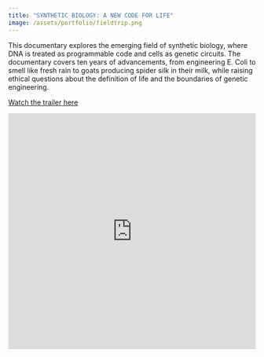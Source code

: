 ```yaml
---
title: "SYNTHETIC BIOLOGY: A NEW CODE FOR LIFE"
image: /assets/portfolio/fieldtrip.png
---
```


This documentary explores the emerging field of synthetic biology, where DNA is treated as programmable code and cells as genetic circuits. The documentary covers ten years of advancements, from engineering E. Coli to smell like fresh rain to goats producing spider silk in their milk, while raising ethical questions about the definition of life and the boundaries of genetic engineering. 

[Watch the trailer here](https://player.vimeo.com/video/22153761)


<div class="video-container">
  <iframe 
    src="https://player.vimeo.com/video/22153761?app_id=122963" 
    width="100%" 
    height="480" 
    frameborder="0" 
    allow="autoplay; fullscreen" 
    allowfullscreen>
  </iframe>
</div>

